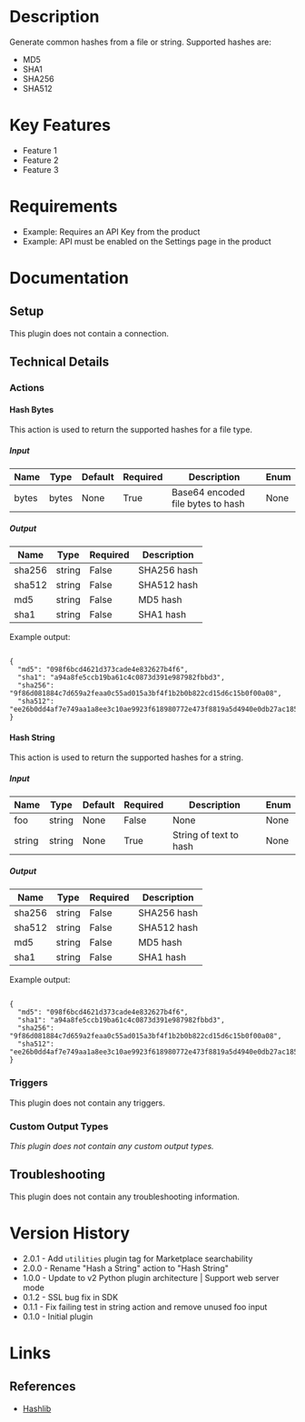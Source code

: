 # Description

Generate common hashes from a file or string. Supported hashes are:

* MD5
* SHA1
* SHA256
* SHA512

# Key Features

* Feature 1
* Feature 2
* Feature 3

# Requirements

* Example: Requires an API Key from the product
* Example: API must be enabled on the Settings page in the product

# Documentation

## Setup

This plugin does not contain a connection.

## Technical Details

### Actions

#### Hash Bytes

This action is used to return the supported hashes for a file type.

##### Input

|Name|Type|Default|Required|Description|Enum|
|----|----|-------|--------|-----------|----|
|bytes|bytes|None|True|Base64 encoded file bytes to hash|None|

##### Output

|Name|Type|Required|Description|
|----|----|--------|-----------|
|sha256|string|False|SHA256 hash|
|sha512|string|False|SHA512 hash|
|md5|string|False|MD5 hash|
|sha1|string|False|SHA1 hash|

Example output:

```

{
  "md5": "098f6bcd4621d373cade4e832627b4f6",
  "sha1": "a94a8fe5ccb19ba61c4c0873d391e987982fbbd3",
  "sha256": "9f86d081884c7d659a2feaa0c55ad015a3bf4f1b2b0b822cd15d6c15b0f00a08",
  "sha512": "ee26b0dd4af7e749aa1a8ee3c10ae9923f618980772e473f8819a5d4940e0db27ac185f8a0e1d5f84f88bc887fd67b143732c304cc5fa9ad8e6f57f50028a8ff"
}

```

#### Hash String

This action is used to return the supported hashes for a string.

##### Input

|Name|Type|Default|Required|Description|Enum|
|----|----|-------|--------|-----------|----|
|foo|string|None|False|None|None|
|string|string|None|True|String of text to hash|None|

##### Output

|Name|Type|Required|Description|
|----|----|--------|-----------|
|sha256|string|False|SHA256 hash|
|sha512|string|False|SHA512 hash|
|md5|string|False|MD5 hash|
|sha1|string|False|SHA1 hash|

Example output:

```

{
  "md5": "098f6bcd4621d373cade4e832627b4f6",
  "sha1": "a94a8fe5ccb19ba61c4c0873d391e987982fbbd3",
  "sha256": "9f86d081884c7d659a2feaa0c55ad015a3bf4f1b2b0b822cd15d6c15b0f00a08",
  "sha512": "ee26b0dd4af7e749aa1a8ee3c10ae9923f618980772e473f8819a5d4940e0db27ac185f8a0e1d5f84f88bc887fd67b143732c304cc5fa9ad8e6f57f50028a8ff"
}

```

### Triggers

This plugin does not contain any triggers.

### Custom Output Types

_This plugin does not contain any custom output types._

## Troubleshooting

This plugin does not contain any troubleshooting information.

# Version History

* 2.0.1 - Add `utilities` plugin tag for Marketplace searchability
* 2.0.0 - Rename "Hash a String" action to "Hash String"
* 1.0.0 - Update to v2 Python plugin architecture | Support web server mode
* 0.1.2 - SSL bug fix in SDK
* 0.1.1 - Fix failing test in string action and remove unused foo input
* 0.1.0 - Initial plugin

# Links

## References

* [Hashlib](https://docs.python.org/3.4/library/hashlib.html)

